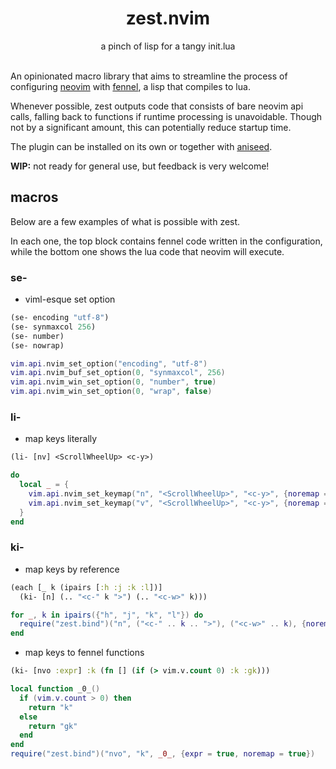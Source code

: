 <div align="center">
<h1 align="center">
  zest.nvim
</h1>
a pinch of lisp for a tangy init.lua
</div>
<br>

An opinionated macro library that aims to streamline the process of configuring [neovim](https://neovim.io/) with [fennel](https://fennel-lang.org/), a lisp that compiles to lua.

Whenever possible, zest outputs code that consists of bare neovim api calls, falling back to functions if runtime processing is unavoidable. Though not by a significant amount, this can potentially reduce startup time.

The plugin can be installed on its own or together with [aniseed](https://github.com/Olical/aniseed).

**WIP:** not ready for general use, but feedback is very welcome!

## macros
Below are a few examples of what is possible with zest.

In each one, the top block contains fennel code written in the configuration, while the bottom one shows the lua code that neovim will execute.

### se-
- viml-esque set option

```clojure
(se- encoding "utf-8")
(se- synmaxcol 256)
(se- number)
(se- nowrap)
```
```lua
vim.api.nvim_set_option("encoding", "utf-8")
vim.api.nvim_buf_set_option(0, "synmaxcol", 256)
vim.api.nvim_win_set_option(0, "number", true)
vim.api.nvim_win_set_option(0, "wrap", false)
```

### li-
- map keys literally
```clojure
(li- [nv] <ScrollWheelUp> <c-y>)
```
```lua
do
  local _ = {
    vim.api.nvim_set_keymap("n", "<ScrollWheelUp>", "<c-y>", {noremap = true}),
    vim.api.nvim_set_keymap("v", "<ScrollWheelUp>", "<c-y>", {noremap = true})
  }
end
```

### ki-
- map keys by reference
```clojure
(each [_ k (ipairs [:h :j :k :l])]
  (ki- [n] (.. "<c-" k ">") (.. "<c-w>" k)))
```
```lua
for _, k in ipairs({"h", "j", "k", "l"}) do
  require("zest.bind")("n", ("<c-" .. k .. ">"), ("<c-w>" .. k), {noremap = true})
end
```

- map keys to fennel functions
```clojure
(ki- [nvo :expr] :k (fn [] (if (> vim.v.count 0) :k :gk)))
```
```lua
local function _0_()
  if (vim.v.count > 0) then
    return "k"
  else
    return "gk"
  end
end
require("zest.bind")("nvo", "k", _0_, {expr = true, noremap = true})
```
